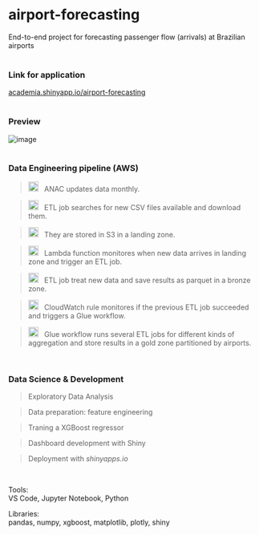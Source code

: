 # airport-forecasting
End-to-end project for forecasting passenger flow (arrivals) at Brazilian airports  
<br>  
  
### Link for application
[academia.shinyapp.io/airport-forecasting](http://academia.shinyapps.io/airport-forecasting)  
<br>  
  
### Preview
![image](https://github.com/murilogmamaral/airport-forecasting/assets/80144654/66a19f80-742b-4e65-80e5-7a71d57603a9)  
<br>  

### Data Engineering pipeline (AWS)

> <img src="https://github.com/murilogmamaral/airport-forecasting/assets/80144654/3bfd1d9a-0de2-4ada-a187-a20b2cd15c45" width="20" height="20"> &nbsp;&nbsp;ANAC updates data monthly.  

> <img src="https://github.com/murilogmamaral/airport-forecasting/assets/80144654/98d2449a-4461-4865-9007-a596e15ef215" width="20" height="20"> &nbsp;&nbsp;ETL job searches for new CSV files available and download them.

> <img src="https://github.com/murilogmamaral/airport-forecasting/assets/80144654/57f70101-6cf1-4916-93d3-724844b1fdab" width="20" height="20"> &nbsp;&nbsp;They are stored in S3 in a landing zone.

> <img src="https://github.com/murilogmamaral/airport-forecasting/assets/80144654/2fae7c96-a38d-4c7b-a046-f84c2dd24e50" width="20" height="20"> &nbsp;&nbsp;Lambda function monitores when new data arrives in landing zone and trigger an ETL job.

> <img src="https://github.com/murilogmamaral/airport-forecasting/assets/80144654/98d2449a-4461-4865-9007-a596e15ef215" width="20" height="20"> &nbsp;&nbsp;ETL job treat new data and save results as parquet in a bronze zone.

> <img src="https://github.com/murilogmamaral/airport-forecasting/assets/80144654/86b66693-b41c-4507-b6dd-2f2389e112b2" width="20" height="20"> &nbsp;&nbsp;CloudWatch rule monitores if the previous ETL job succeeded and triggers a Glue workflow.

> <img src="https://github.com/murilogmamaral/airport-forecasting/assets/80144654/98d2449a-4461-4865-9007-a596e15ef215" width="20" height="20"> &nbsp;&nbsp;Glue workflow runs several ETL jobs for different kinds of aggregation and store results in a gold zone partitioned by airports.
<br>  
  
### Data Science & Development  

> Exploratory Data Analysis  

> Data preparation: feature engineering  

> Traning a XGBoost regressor  

> Dashboard development with Shiny  

> Deployment with _shinyapps.io_  
<br>
  
Tools:  
VS Code, Jupyter Notebook, Python  

  
Libraries:  
pandas, numpy, xgboost, matplotlib, plotly, shiny  

  


